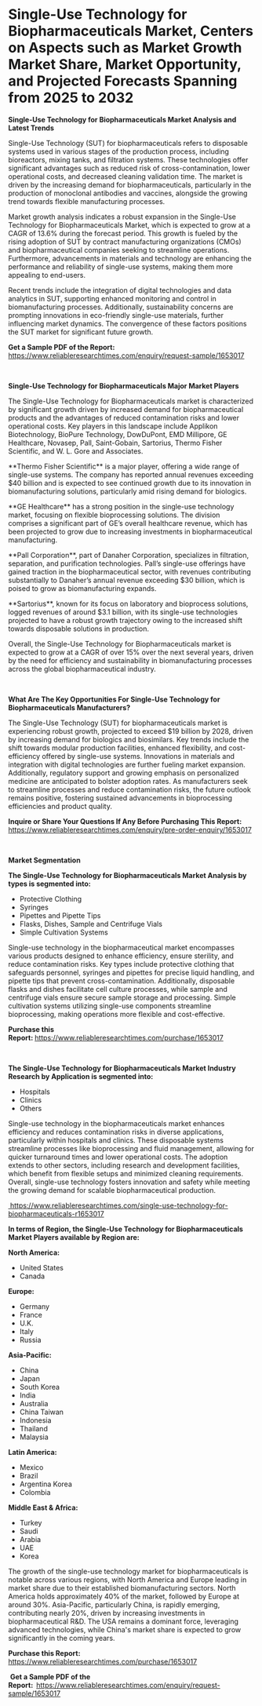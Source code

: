 <p><h1>Single-Use Technology for Biopharmaceuticals Market, Centers on Aspects such as Market Growth Market Share, Market Opportunity, and Projected Forecasts Spanning from 2025 to 2032</h1></p><p><strong>Single-Use Technology for Biopharmaceuticals Market Analysis and Latest Trends</strong></p>
<p><p>Single-Use Technology (SUT) for biopharmaceuticals refers to disposable systems used in various stages of the production process, including bioreactors, mixing tanks, and filtration systems. These technologies offer significant advantages such as reduced risk of cross-contamination, lower operational costs, and decreased cleaning validation time. The market is driven by the increasing demand for biopharmaceuticals, particularly in the production of monoclonal antibodies and vaccines, alongside the growing trend towards flexible manufacturing processes.</p><p>Market growth analysis indicates a robust expansion in the Single-Use Technology for Biopharmaceuticals Market, which is expected to grow at a CAGR of 13.6% during the forecast period. This growth is fueled by the rising adoption of SUT by contract manufacturing organizations (CMOs) and biopharmaceutical companies seeking to streamline operations. Furthermore, advancements in materials and technology are enhancing the performance and reliability of single-use systems, making them more appealing to end-users.</p><p>Recent trends include the integration of digital technologies and data analytics in SUT, supporting enhanced monitoring and control in biomanufacturing processes. Additionally, sustainability concerns are prompting innovations in eco-friendly single-use materials, further influencing market dynamics. The convergence of these factors positions the SUT market for significant future growth.</p></p>
<p><strong>Get a Sample PDF of the Report:&nbsp;</strong> <a href="https://www.reliableresearchtimes.com/enquiry/request-sample/1653017?utm_campaign=2740&utm_medium=2&utm_source=Github&utm_content=ia&utm_term=13042025&utm_id=single-use-technology-for-biopharmaceuticals">https://www.reliableresearchtimes.com/enquiry/request-sample/1653017</a></p>
<p>&nbsp;</p>
<p><strong>Single-Use Technology for Biopharmaceuticals Major Market Players</strong></p>
<p><p>The Single-Use Technology for Biopharmaceuticals market is characterized by significant growth driven by increased demand for biopharmaceutical products and the advantages of reduced contamination risks and lower operational costs. Key players in this landscape include Applikon Biotechnology, BioPure Technology, DowDuPont, EMD Millipore, GE Healthcare, Novasep, Pall, Saint-Gobain, Sartorius, Thermo Fisher Scientific, and W. L. Gore and Associates.</p><p>**Thermo Fisher Scientific** is a major player, offering a wide range of single-use systems. The company has reported annual revenues exceeding $40 billion and is expected to see continued growth due to its innovation in biomanufacturing solutions, particularly amid rising demand for biologics.</p><p>**GE Healthcare** has a strong position in the single-use technology market, focusing on flexible bioprocessing solutions. The division comprises a significant part of GE’s overall healthcare revenue, which has been projected to grow due to increasing investments in biopharmaceutical manufacturing.</p><p>**Pall Corporation**, part of Danaher Corporation, specializes in filtration, separation, and purification technologies. Pall’s single-use offerings have gained traction in the biopharmaceutical sector, with revenues contributing substantially to Danaher’s annual revenue exceeding $30 billion, which is poised to grow as biomanufacturing expands.</p><p>**Sartorius**, known for its focus on laboratory and bioprocess solutions, logged revenues of around $3.1 billion, with its single-use technologies projected to have a robust growth trajectory owing to the increased shift towards disposable solutions in production.</p><p>Overall, the Single-Use Technology for Biopharmaceuticals market is expected to grow at a CAGR of over 15% over the next several years, driven by the need for efficiency and sustainability in biomanufacturing processes across the global biopharmaceutical industry.</p></p>
<p>&nbsp;</p>
<p><strong>What Are The Key Opportunities For Single-Use Technology for Biopharmaceuticals Manufacturers?</strong></p>
<p><p>The Single-Use Technology (SUT) for biopharmaceuticals market is experiencing robust growth, projected to exceed $19 billion by 2028, driven by increasing demand for biologics and biosimilars. Key trends include the shift towards modular production facilities, enhanced flexibility, and cost-efficiency offered by single-use systems. Innovations in materials and integration with digital technologies are further fueling market expansion. Additionally, regulatory support and growing emphasis on personalized medicine are anticipated to bolster adoption rates. As manufacturers seek to streamline processes and reduce contamination risks, the future outlook remains positive, fostering sustained advancements in bioprocessing efficiencies and product quality.</p></p>
<p><strong>Inquire or Share Your Questions If Any Before Purchasing This Report:</strong> <a href="https://www.reliableresearchtimes.com/enquiry/pre-order-enquiry/1653017?utm_campaign=2740&utm_medium=2&utm_source=Github&utm_content=ia&utm_term=13042025&utm_id=single-use-technology-for-biopharmaceuticals">https://www.reliableresearchtimes.com/enquiry/pre-order-enquiry/1653017</a></p>
<p>&nbsp;</p>
<p><strong>Market Segmentation</strong></p>
<p><strong>The Single-Use Technology for Biopharmaceuticals Market Analysis by types is segmented into:</strong></p>
<p><ul><li>Protective Clothing</li><li>Syringes</li><li>Pipettes and Pipette Tips</li><li>Flasks, Dishes, Sample and Centrifuge Vials</li><li>Simple Cultivation Systems</li></ul></p>
<p><p>Single-use technology in the biopharmaceutical market encompasses various products designed to enhance efficiency, ensure sterility, and reduce contamination risks. Key types include protective clothing that safeguards personnel, syringes and pipettes for precise liquid handling, and pipette tips that prevent cross-contamination. Additionally, disposable flasks and dishes facilitate cell culture processes, while sample and centrifuge vials ensure secure sample storage and processing. Simple cultivation systems utilizing single-use components streamline bioprocessing, making operations more flexible and cost-effective.</p></p>
<p><strong>Purchase this Report:&nbsp;</strong><a href="https://www.reliableresearchtimes.com/purchase/1653017?utm_campaign=2740&utm_medium=2&utm_source=Github&utm_content=ia&utm_term=13042025&utm_id=single-use-technology-for-biopharmaceuticals">https://www.reliableresearchtimes.com/purchase/1653017</a></p>
<p>&nbsp;</p>
<p><strong>The Single-Use Technology for Biopharmaceuticals Market Industry Research by Application is segmented into:</strong></p>
<p><ul><li>Hospitals</li><li>Clinics</li><li>Others</li></ul></p>
<p><p>Single-use technology in the biopharmaceuticals market enhances efficiency and reduces contamination risks in diverse applications, particularly within hospitals and clinics. These disposable systems streamline processes like bioprocessing and fluid management, allowing for quicker turnaround times and lower operational costs. The adoption extends to other sectors, including research and development facilities, which benefit from flexible setups and minimized cleaning requirements. Overall, single-use technology fosters innovation and safety while meeting the growing demand for scalable biopharmaceutical production.</p></p>
<p><a href="https://www.reliableresearchtimes.com/single-use-technology-for-biopharmaceuticals-r1653017?utm_campaign=2740&utm_medium=2&utm_source=Github&utm_content=ia&utm_term=13042025&utm_id=single-use-technology-for-biopharmaceuticals">&nbsp;https://www.reliableresearchtimes.com/single-use-technology-for-biopharmaceuticals-r1653017</a></p>
<p><strong>In terms of Region, the Single-Use Technology for Biopharmaceuticals Market Players available by Region are:</strong></p>
<p>
    <p> <strong> North America: </strong>
        <ul>
            <li>United States</li>
            <li>Canada</li>
        </ul>
        </p> 
    <p> <strong> Europe: </strong>
        <ul>
            <li>Germany</li>
            <li>France</li>
            <li>U.K.</li>
            <li>Italy</li>
            <li>Russia</li>
        </ul>
        </p> 
    <p> <strong> Asia-Pacific: </strong>
        <ul>
            <li>China</li>
            <li>Japan</li>
            <li>South Korea</li>
            <li>India</li>
            <li>Australia</li>
            <li>China Taiwan</li>
            <li>Indonesia</li>
            <li>Thailand</li>
            <li>Malaysia</li>
        </ul>
        </p> 
    <p> <strong> Latin America: </strong>
        <ul>
            <li>Mexico</li>
            <li>Brazil</li>
            <li>Argentina Korea</li>
            <li>Colombia</li>
        </ul>
        </p> 
    <p> <strong> Middle East & Africa: </strong>
        <ul>
            <li>Turkey</li>
            <li>Saudi</li>
            <li>Arabia</li>
            <li>UAE</li>
            <li>Korea</li>
        </ul>
    </p>
    </p>
<p><p>The growth of the single-use technology market for biopharmaceuticals is notable across various regions, with North America and Europe leading in market share due to their established biomanufacturing sectors. North America holds approximately 40% of the market, followed by Europe at around 30%. Asia-Pacific, particularly China, is rapidly emerging, contributing nearly 20%, driven by increasing investments in biopharmaceutical R&D. The USA remains a dominant force, leveraging advanced technologies, while China's market share is expected to grow significantly in the coming years.</p></p>
<p><strong>Purchase this Report: </strong><a href="https://www.reliableresearchtimes.com/purchase/1653017?utm_campaign=2740&utm_medium=2&utm_source=Github&utm_content=ia&utm_term=13042025&utm_id=single-use-technology-for-biopharmaceuticals">https://www.reliableresearchtimes.com/purchase/1653017</a></p>
<p>&nbsp;<strong>Get a Sample PDF of the Report:&nbsp;&nbsp;</strong><a href="https://www.reliableresearchtimes.com/enquiry/request-sample/1653017?utm_campaign=2740&utm_medium=2&utm_source=Github&utm_content=ia&utm_term=13042025&utm_id=single-use-technology-for-biopharmaceuticals">https://www.reliableresearchtimes.com/enquiry/request-sample/1653017</a></p>
<p><strong></strong></p>
<p><p></p><p></p><p></p></p>